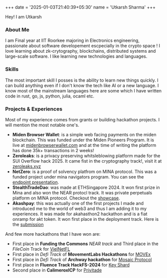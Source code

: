 +++
date = '2025-01-03T21:40:39+05:30'
name = 'Utkarsh Sharma'
+++

Hey! I am Utkarsh

### About Me

I am Final year at IIT Roorkee majoring in Electronics engineering, passionate about software developement escpecially in the crypto space !
I love learning about zk-crytography, blockchains, distributed systems and large-scale software. I like learning new technologies and languages.

### Skills

The most important skill I posses is the ability to learn new things quickly. I can build anything even if I don't know the tech like AI or a new language.
I know most of the mainstream languages here are some which I have written code in rust, go, js, python, julia, ocaml etc.

### Projects & Experiences

Most of my experience comes from grants or building hackathon projects. I will mention the most notable one's.

- **Miden Browser Wallet**: is a simple web facing payments on the miden blockchain. This was funded under the Miden Pioneers Program. It is live at [midenbrowserwallet.com](https://midenbrowserwallet.com) and at the time of writing the platform has done 35k+ transactions in 2 weeks!
- **Zeroleaks**: is a privacy preserving whitsleblowing platform made for the SUI Overflow hack 2025. It came fist in the cryptography track!, visit it at [zeroleaks.xyz](https://zeroleaks.xyz)
- **NetZero**: is a proof of solvency platfrom on MINA protocol. This was a funded project under mina navigators program. You can see the [endpoint presentation](https://youtu.be/g3quUInW1OY?si=6jqX-L989Cpe1V1K).
- **StealthTradeDao**: was made at ETHSingapore 2024. It won first prize in Mina and also won the NEAR protocl track. It was private perpetuals platform on MINA protocol. Checkout the [showcase](https://ethglobal.com/showcase/stealthtradedao-8jt17).
- **Akashpay**: this was actually one of the first projects I made and introduced me to the world of web3 and thus I am adding it to my experiences. It was made for akahasthon2 hackathon and is a fiat onramp for akt token. It won first place in the deployment track. Here is the [submission](https://dorahacks.io/buidl/12768)

And few more hackathons that I have won are:

- First place in **Funding the Commons** *NEAR track* and Third place in the *FileCoin* Track for [VielNetFL](https://dorahacks.io/buidl/18948)
- First place in *Defi Track* of **MovementLabs Hackathons** for [MOVEx](https://dorahacks.io/buidl/14159)
- First place in *Defi Track* of **Archway hackathon** for [Mosaic Protocol](https://dorahacks.io/buidl/13783)
- First place in **Fluence Track HackFS-2024** for [Key Shard](https://ethglobal.com/showcase/keyshard-odizm)
- Second place in **CalimeroxICP** for [Privitade](https://dorahacks.io/buidl/22715)
